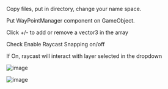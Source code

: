 Copy files, put in directory, change your name space.  

Put WayPointManager component on GameObject.  

Click +/- to add or remove a vector3 in the array

Check Enable Raycast Snapping on/off

If On, raycast will interact with layer selected in the dropdown

![image](https://github.com/user-attachments/assets/940b715f-7934-43f2-a5fb-7e8ec4b86751)

![image](https://github.com/user-attachments/assets/c757d14c-e6a9-48c3-86ba-a40a6abd9a89)
